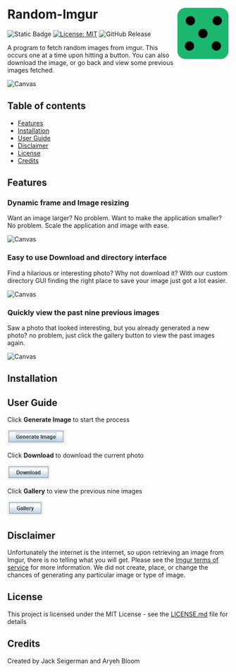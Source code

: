 # Random-Imgur <img src="assets/RandomImgurLogo.png" width="120px" alt="Nodify" align="right">

![Static Badge](https://img.shields.io/badge/Java-f89820)
[![License: MIT](https://img.shields.io/badge/License-MIT-yellow.svg)](https://opensource.org/licenses/MIT)
![GitHub Release](https://img.shields.io/github/v/release/jackSeigerman/Random-Imgur)


A program to fetch random images from imgur. This occurs one at a time upon hitting a button. You can also download the image, or go back and view some previous images fetched.

![Canvas](assets/RandomImgur.gif)

## Table of contents
- [Features](#features)
- [Installation](#installation)
- [User Guide](#user-guide)
- [Disclaimer](#disclaimer)
- [License](#license)
- [Credits](#credits)

## Features

### Dynamic frame and Image resizing
Want an image larger? No problem. Want to make the application smaller? No problem. Scale the application and image with ease.

![Canvas](assets/Resize.gif)

### Easy to use Download and directory interface
Find a hilarious or interesting photo? Why not download it? With our custom directory GUI finding the right place to save your image just got a lot easier.

![Canvas](assets/Downloading.gif)

### Quickly view the past nine previous images 
Saw a photo that looked interesting, but you already generated a new photo? no problem, just click the gallery button to view the past images again.

![Canvas](assets/Gallery.gif)

## Installation

## User Guide

Click **Generate Image** to start the process

![Canvas](assets/GenerateImage.JPG)

Click **Download** to download the current photo

![Canvas](assets/Download.JPG)

Click **Gallery** to view the previous nine images

![Canvas](assets/Gallery.JPG)

## Disclaimer
Unfortunately the internet is the internet, so upon retrieving an image from Imgur, there is no telling what you will get. Please see the [Imgur terms of service](https://imgur.com/tos) for more information. We did not create, place, or change the chances of generating any particular image or type of image.

## License
This project is licensed under the MIT License - see the [LICENSE.md](LICENSE) file for details
## Credits
Created by Jack Seigerman and Aryeh Bloom
